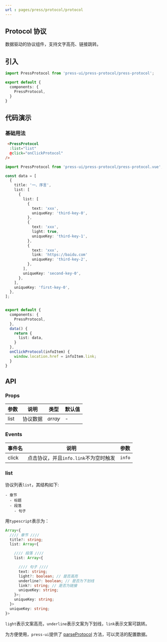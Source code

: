 ```yaml
---
url : pages/press/protocol/protocol
---
```


## Protocol 协议


数据驱动的协议组件，支持文字高亮、链接跳转。

## 引入

```ts
import PressProtocol from 'press-ui/press-protocol/press-protocol';

export default {
  components: {
    PressProtocol,
  }
}
```

## 代码演示

### 基础用法


```html
 <PressProtocol
  :list="list"
  @click="onClickProtocol"
/>
```

```ts
import PressProtocol from 'press-ui/press-protocol/press-protocol.vue';

const data = [
  {
    title: '一、序言',
    list: [
      {
        list: [
          {
            text: 'xxx',
            uniqueKey: 'third-key-0',
          },
          {
            text: 'xxx',
            light: true,
            uniqueKey: 'third-key-1',
          },
          {
            text: 'xxx',
            link: 'https://baidu.com'
            uniqueKey: 'third-key-2',
          },
        ],
        uniqueKey: 'second-key-0',
      },
    ],
    uniqueKey: 'first-key-0',
  },
];


export default {
  components: {
    PressProtocol,
  },
  data() {
    return {
      list: data,
    }
  },
  onClickProtocol(infoItem) {
    window.location.href = infoItem.link;
  }
}
```


## API

### Props

| 参数 | 说明     | 类型    | 默认值 |
| ---- | -------- | ------- | ------ |
| list | 协议数据 | _array_ | -      |


### Events

| 事件名 | 说明                                  | 参数   |
| ------ | ------------------------------------- | ------ |
| click  | 点击协议，并且`info.link`不为空时触发 | `info` |



### list


协议列表`list`，其结构如下:


```
- 章节
  - 标题
  - 段落
    - 句子
```

用`typescript`表示为：

```ts
Array<{
  //// 章节 //// 
  title?: string; 
  list: Array<{

    //// 段落 //// 
    list: Array<{

      //// 句子 //// 
      text: string;
      light?: boolean; // 是否高亮
      underline?: boolean; // 是否为下划线
      link?: string; // 是否为链接
      uniqueKey: string;
    }>;
    uniqueKey: string;
  }>
  uniqueKey: string;
}>
```

`light`表示文案高亮，`underline`表示文案为下划线，`link`表示文案可跳转。

为方便使用，`press-ui`提供了 [parseProtocol](../logic/protocol.html) 方法，可以灵活的配置数据。
